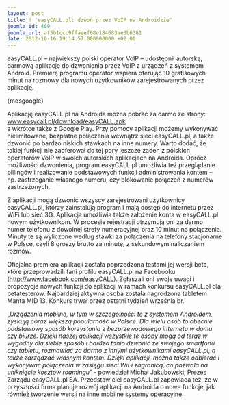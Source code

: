 ```yaml
---
layout: post
title: ! 'easyCALL.pl: dzwoń przez VoIP na Androidzie'
joomla_id: 469
joomla_url: af5b1ccc9ffaeef68e184683ae3b6381
date: 2012-10-16 19:14:57.000000000 +02:00
---
```

easyCALL.pl &ndash; największy polski operator VoIP &ndash; udostępnił autorską, darmową aplikację do dzwonienia przez VoIP z urządzeń z systemem Android. Premierę programu operator wspiera oferując 10 gratisowych minut na rozmowy dla nowych użytkownik&oacute;w zarejestrowanych przez aplikację.<p>{mosgoogle}</p><p>Aplikację easyCALL.pl na Androida można pobrać za darmo ze strony:<br /><a href="http://www.easycall.pl/download/easyCALL.apk" target="_blank">www.easycall.pl/download/easyCALL.apk</a><br />a wkr&oacute;tce także z Google Play. Przy pomocy aplikacji możemy wykonywać nielimitowane, bezpłatne połączenia wewnątrz sieci easyCALL.pl, a także  dzwonić po bardzo niskich stawkach na inne numery. Warto dodać, że takiej funkcji nie zaoferował do tej pory jeszcze żaden z polskich operator&oacute;w VoIP w swoich autorskich aplikacjach na Androida. Opr&oacute;cz możliwości dzwonienia, program easyCALL.pl umożliwia też przeglądanie billing&oacute;w i realizowanie podstawowych funkcji administrowania kontem &ndash; np. zastrzeganie własnego numeru, czy blokowanie połączeń z numer&oacute;w zastrzeżonych.</p><p>Z aplikacji mogą dzwonić wszyscy zarejestrowani użytkownicy easyCALL.pl, kt&oacute;rzy zainstalują program i mają dostęp do internetu przez WiFi lub sieć 3G. Aplikacja umożliwia także założenie konta w easyCALL.pl nowym użytkownikom. W procesie rejestracji otrzymują oni za darmo numer telefonu z dowolnej strefy numeracyjnej oraz 10 minut na połączenia. Minuty te są wyliczone według stawki za połączenia na telefony stacjonarne w Polsce, czyli 8 groszy brutto za minutę, z sekundowym naliczaniem rozm&oacute;w.</p><p>Oficjalna premiera aplikacji została poprzedzona testami jej wersji beta, kt&oacute;re przeprowadzili fani profilu easyCALL.pl na Facebooku (<a href="http://www.facebook.com/easyCALL" target="_blank">http://www.facebook.com/easyCALL</a>). Zgłaszali oni swoje uwagi i propozycje nowych funkcji do aplikacji w ramach konkursu easyCALL.pl dla betatester&oacute;w. Najbardziej aktywna osoba została nagrodzona tabletem Manta MID 13. Konkurs trwał przez ostatni tydzień września br.</p><p>&bdquo;<em>Urządzenia mobilne, w tym w szczeg&oacute;lności te z systemem Androidem, zyskują coraz większą popularność w Polsce. Dla wielu os&oacute;b to obecnie podstawowy spos&oacute;b korzystania z bezprzewodowego internetu w domu czy biurze. Dzięki naszej aplikacji wszystkie te osoby mogą od teraz w wygodny dla siebie spos&oacute;b i bardzo tanio dzwonić ze swojego smartfonu czy tabletu, rozmawiać za darmo z innymi użytkownikami easyCALL.pl, a także zarządzać własnym kontem. Dzięki aplikacji, można także odbierać i wykonywać połączenia w zasięgu sieci WiFi zagranicą, co pozwala na uniknięcie koszt&oacute;w roamingu</em>&rdquo; - powiedział Michał Jakubowski, Prezes Zarządu easyCALL.pl SA. Przedstawiciel easyCALL.pl zapowiada też, że w przyszłości firma planuje rozw&oacute;j aplikacji na Androida o nowe funkcje, jak r&oacute;wnież tworzenie wersji na inne mobilne systemy operacyjne.</p>
